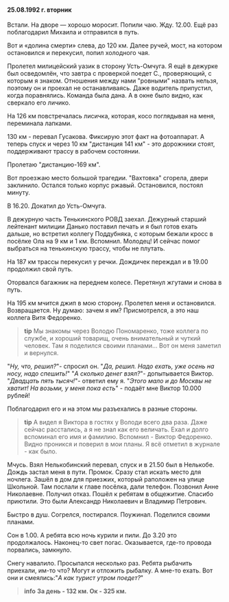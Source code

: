 #### 25.08.1992 г. вторник

Встали.
На дворе — хорошо моросит.
Попили чаю. Жду.
12.00. Ещё раз поблагодарил Михаила и отправился в путь. 

Вот и «долина смерти» слева, до 120 км.
Далее ручей, мост, на котором остановился и перекусил, попил холодного чая.

Пролетел милицейский уазик в сторону Усть-Омчуга.
Я ещё в дежурке был осведомлён, что завтра с проверкой поедет С., проверяющий, с которым я знаком. Отношения между нами "ровными" назвать нельзя, поэтому он и проехал не останавливаясь. Даже водитель припустил, когда поравнялись. Команда была дана. А в окне было видно, как сверкало его личико.

На 126 км повстречалась лисичка, которая, косо поглядывая на меня, переминала лапками.

130 км - перевал Гусакова. Фиксирую этот факт на фотоаппарат.
А теперь спуск и через 10 км "дистанция 141 км" - это дорожники стоят, поддерживают трассу в рабочем состоянии.

Пролетаю "дистанцию-169 км".

Вот проезжаю место большой трагедии. "Вахтовка" сгорела, двери заклинило. Остался только корпус ржавый. Остановился, постоял минуту.

В 16.20. Докатил до Усть-Омчуга.

В дежурную часть Тенькинского РОВД заехал. Дежурный старший лейтенант милиции Данько поставил печать и я был готов ехать дальше, но встретил коллегу Поддубняка, с которым бежали кросс в посёлке Ола на 9 км и 1 км. Вспомнил. Молодец! И сейчас помог выбраться на тенькинскую трассу, чтобы не плутать.

На 187 км трассы перекусил у речки. 
Дождичек переждал и в 19.00 продолжил свой путь.

Оторвался багажник на переднем колесе. Перетянул жгутами и снова в путь.

На 195 км мчится джип в мою сторону. Пролетел меня и остановился. Возвращается. Ну думаю: зачем я им? Присмотрелся, а это наш коллега Витя Федоренко.
> **tip**
Мы знакомы через Володю Пономаренко, тоже коллега по службе, и хороший товарищ, очень внимательный и чуткий человек.
Там я поделился своими планами...
Вот он меня заметил и вернулся.

"*Ну, что, решил?*"- спросил он.
"*Да, решил. Надо ехать, уже осень на носу, надо спешить!*"
"*А сколько денег взял?*"- допытывается Виктор.
"*Двадцать пять тысяч!*"- ответил ему я.
"*Этого мало и до Москвы не хватит! На возьми, у меня пока есть*" - подаёт мне Виктор 10.000 рублей!

Поблагодарил его и на этом мы разъехались в разные стороны.
> **tip**
А видел я Виктора в гостях у Володи всего два раза. Даже сейчас расстались, а я не знал как его величать. Ехал и долго вспоминал его имя и фамилию. Вспомнил - Виктор Федоренко. Видно проникся и поверил в мои планы. Я всё отметил в журнале - как было.

Мчусь.
Взял Нелькобинский перевал, спуск и в 21.50 был в Нелькобе.
Дождь застал меня в пути. Промок. Сразу стал искать место для ночлега.
Зашёл в дом для приезжих, который раположен на улице Школьной. Там послали к главе посёлка, дали телефон. 
Позвонил Анне Николаевне. Получил отказ.
Пошёл к ребятам в общежитие. Спасибо приютили. 
Это были Александр Николаевич и Владимир Петрович.

Быстро в душ. Согрелся, постирался. Поужинал. Поделился своими планами.

Сон в 1.00. 
А ребята всю ночь курили и пили. До 3.20 это продолжалось. 
Наконец-то свет погас. 
Оказывается, где-то провода порвались, замкнуло.

Снегу навалило. Просыпался несколько раз. 
Ребята рыбачить приехали, им-то что? Могут и отложить рыбалку. А мне-то ехать.
Вот они и смеялись:"*А как турист утром поедет?*"
> **info** 
**За день - 132 км. Ок - 325 км.**
